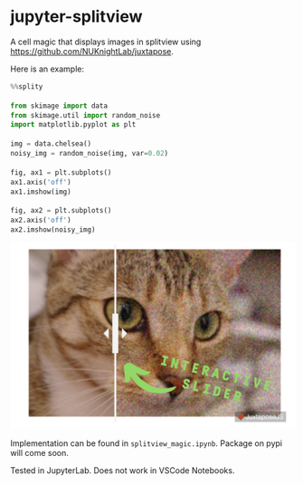 jupyter-splitview 
=================

A cell magic that displays images in splitview using https://github.com/NUKnightLab/juxtapose.

Here is an example:

```py
%%splity

from skimage import data
from skimage.util import random_noise
import matplotlib.pyplot as plt

img = data.chelsea()
noisy_img = random_noise(img, var=0.02)

fig, ax1 = plt.subplots()
ax1.axis('off')
ax1.imshow(img)

fig, ax2 = plt.subplots()
ax2.axis('off')
ax2.imshow(noisy_img)
```

![](concept_image.jpg)

Implementation can be found in `splitview_magic.ipynb`.
Package on pypi will come soon.

Tested in JupyterLab.
Does not work in VSCode Notebooks.